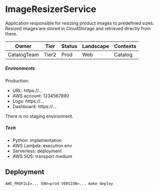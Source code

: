 # ImageResizerService

Application responsible for resizing product images to predefined
sizes. Resized images are stored in CloudStorage and retrieved 
directly from there.   

Owner|Tier|Status|Landscape|Contexts
---|---|---|---|---
CatalogTeam|Tier2|Prod|Web|Catalog

##### Environments

Production:

- URL: https://...
- AWS account: 1234567890
- Logs: https://...
- Dashboard: https://...

There is no staging environment. 

##### Tech

- Python: implementation
- AWS Lambda: execution env 
- Serverless: deployment
- AWS SQS: transport medium

## Deployment

    AWS_PROFILE=... ENV=prod VERSION=... make deploy
    
